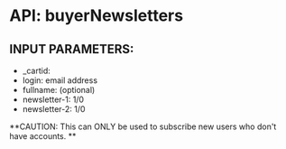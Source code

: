 # API: buyerNewsletters




## INPUT PARAMETERS: ##
  * _cartid: 
  * login:  email address
  * fullname:  (optional)
  * newsletter-1:  1/0
  * newsletter-2:  1/0

**CAUTION: 
This can ONLY be used to subscribe new users who don't have accounts.
**
